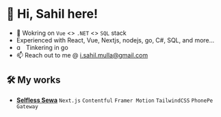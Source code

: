 # 👋 Hi, Sahil here!
- 💼 Wokring on `Vue` <> `.NET` <> `SQL` stack
- Experienced with React, Vue, Nextjs, nodejs, go, C#, SQL, and more...
- <img src="https://github.com/user-attachments/assets/bc0ac63a-982e-4b6c-a6fc-4085eee70024" alt="gopher" style="width:1em;"/>&nbsp; Tinkering in go
- 📫 Reach out to me @ i.sahil.mulla@gmail.com

## 🛠️ My works
- **[Selfless Sewa](https://www.selflesssewango.com)** `Next.js` `Contentful` `Framer Motion` `TailwindCSS` `PhonePe Gateway`
